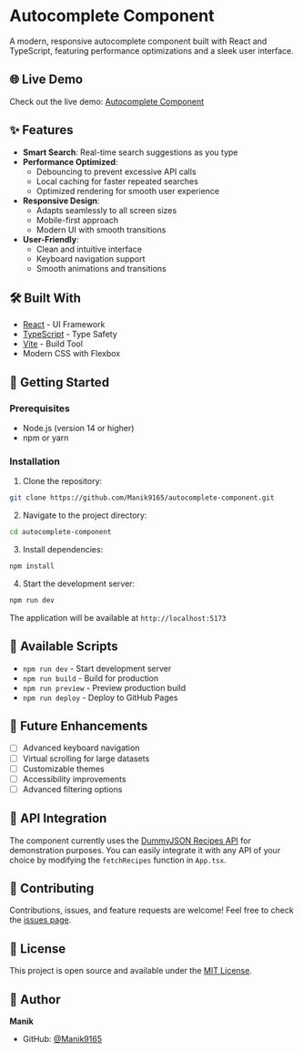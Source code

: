 # Autocomplete Component

A modern, responsive autocomplete component built with React and TypeScript, featuring performance optimizations and a sleek user interface.

## 🌐 Live Demo

Check out the live demo: [Autocomplete Component](https://manik9165.github.io/autocomplete-component/)

## ✨ Features

- **Smart Search**: Real-time search suggestions as you type
- **Performance Optimized**:
  - Debouncing to prevent excessive API calls
  - Local caching for faster repeated searches
  - Optimized rendering for smooth user experience
- **Responsive Design**:
  - Adapts seamlessly to all screen sizes
  - Mobile-first approach
  - Modern UI with smooth transitions
- **User-Friendly**:
  - Clean and intuitive interface
  - Keyboard navigation support
  - Smooth animations and transitions

## 🛠️ Built With

- [React](https://reactjs.org/) - UI Framework
- [TypeScript](https://www.typescriptlang.org/) - Type Safety
- [Vite](https://vitejs.dev/) - Build Tool
- Modern CSS with Flexbox

## 🚀 Getting Started

### Prerequisites

- Node.js (version 14 or higher)
- npm or yarn

### Installation

1. Clone the repository:
```bash
git clone https://github.com/Manik9165/autocomplete-component.git
```

2. Navigate to the project directory:
```bash
cd autocomplete-component
```

3. Install dependencies:
```bash
npm install
```

4. Start the development server:
```bash
npm run dev
```

The application will be available at `http://localhost:5173`

## 🔧 Available Scripts

- `npm run dev` - Start development server
- `npm run build` - Build for production
- `npm run preview` - Preview production build
- `npm run deploy` - Deploy to GitHub Pages

## 🎯 Future Enhancements

- [ ] Advanced keyboard navigation
- [ ] Virtual scrolling for large datasets
- [ ] Customizable themes
- [ ] Accessibility improvements
- [ ] Advanced filtering options

## 📝 API Integration

The component currently uses the [DummyJSON Recipes API](https://dummyjson.com/recipes) for demonstration purposes. You can easily integrate it with any API of your choice by modifying the `fetchRecipes` function in `App.tsx`.

## 🤝 Contributing

Contributions, issues, and feature requests are welcome! Feel free to check the [issues page](https://github.com/Manik9165/autocomplete-component/issues).

## 📜 License

This project is open source and available under the [MIT License](LICENSE).

## 👤 Author

**Manik**

* GitHub: [@Manik9165](https://github.com/Manik9165)
